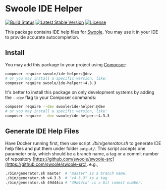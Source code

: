 # Swoole IDE Helper

[![Build Status](https://travis-ci.org/swoole/ide-helper.svg?branch=master)](https://travis-ci.org/swoole/ide-helper)
[![Latest Stable Version](https://poser.pugx.org/swoole/ide-helper/v/stable.svg)](https://packagist.org/packages/swoole/ide-helper)
[![License](https://poser.pugx.org/swoole/ide-helper/license)](LICENSE)

This package contains IDE help files for [Swoole](https://github.com/swoole/swoole-src). You may use it in your IDE to provide accurate autocompletion. 

## Install

You may add this package to your project using [Composer](https://getcomposer.org):

```bash
composer require swoole/ide-helper:@dev
# or you may install a specific version, like:
composer require swoole/ide-helper:~4.3.3
```

It's better to install this package on only development systems by adding the `--dev` flag to your Composer commands:

```bash
composer require --dev swoole/ide-helper:@dev
# or you may install a specific version, like:
composer require --dev swoole/ide-helper:~4.3.3
```

## Generate IDE Help Files

Have Docker running first, then use script _./bin/generator.sh_ to generate IDE help files and put them under folder
`output/`. This script accepts one parameter only, which should be a branch name, a tag or a commit number of repository
[https://github.com/swoole/swoole-src](https://github.com/swoole/swoole-src). e.g.,

```bash
./bin/generator.sh master  # "master" is a branch name.
./bin/generator.sh v4.3.3  # "v4.3.3" is a tag.
./bin/generator.sh 49d44ca # "49d44ca" is a Git commit number.
```
